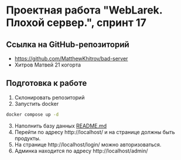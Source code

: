 # Проектная работа "WebLarek. Плохой сервер.", спринт 17

## Ссылка на GitHub-репозиторий
-   https://github.com/MatthewKhitrov/bad-server
-   Хитров Матвей 21 когорта

## Подготовка к работе
1. Склонировать репозиторий
2. Запустить docker
```bash
docker compose up -d
```
3. Наполнить базу данных
[README.md](.dump%2FREADME.md)
4. Перейти по адресу http://localhost/ и на странице должны быть продукты.
5. На странице http://localhost/login/ можно авторизоваться.
6. Админка находится по адресу http://localhost/admin/

